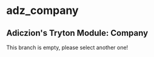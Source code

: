 adz_company
===========

Adiczion's Tryton Module: Company
---------------------------------

This branch is empty, please select another one!
